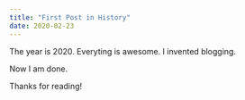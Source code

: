 ```yaml
---
title: "First Post in History"
date: 2020-02-23
---
```


The year is 2020.
Everyting is awesome.
I invented blogging.

Now I am done.

Thanks for reading!
